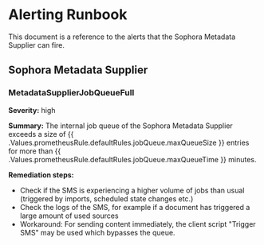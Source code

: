 # Alerting Runbook

This document is a reference to the alerts that the Sophora Metadata Supplier can fire.

## Sophora Metadata Supplier

### MetadataSupplierJobQueueFull

**Severity:** high

**Summary:** The internal job queue of the Sophora Metadata Supplier exceeds a size of {{ .Values.prometheusRule.defaultRules.jobQueue.maxQueueSize }} entries for more than {{ .Values.prometheusRule.defaultRules.jobQueue.maxQueueTime }} minutes.

**Remediation steps:**

* Check if the SMS is experiencing a higher volume of jobs than usual (triggered by imports, scheduled state changes etc.)
* Check the logs of the SMS, for example if a document has triggered a large amount of used sources
* Workaround: For sending content immediately, the client script "Trigger SMS" may be used which bypasses the queue.